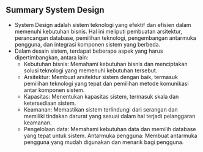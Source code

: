 ## Summary System Design

- System Design adalah sistem teknologi yang efektif dan efisien dalam memenuhi kebutuhan bisnis. Hal ini meliputi pembuatan arsitektur, perancangan database, pemilihan teknologi, pengembangan antarmuka pengguna, dan integrasi komponen sistem yang berbeda.
- Dalam desain sistem, terdapat beberapa aspek yang harus dipertimbangkan, antara lain:
  - Kebutuhan bisnis: Memahami kebutuhan bisnis dan menciptakan solusi teknologi yang memenuhi kebutuhan tersebut.
  - Arsitektur: Membuat arsitektur sistem dengan baik, termasuk pemilihan teknologi yang tepat dan pemilihan metode komunikasi antar komponen sistem.
  - Kapasitas: Menentukan kapasitas sistem, termasuk skala dan ketersediaan sistem.
  - Keamanan: Memastikan sistem terlindungi dari serangan dan memiliki tindakan darurat yang sesuai dalam hal terjadi pelanggaran keamanan.
  - Pengelolaan data: Memahami kebutuhan data dan memilih database yang tepat untuk sistem. Antarmuka pengguna: Membuat antarmuka pengguna yang mudah digunakan dan menarik bagi pengguna.
